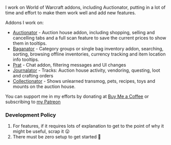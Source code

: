 I work on World of Warcraft addons, including Auctionator, putting in a lot of time and effort to make them work well and add new features.

Addons I work on:
- [Auctionator](https://github.com/Auctionator/Auctionator/) - Auction house addon, including shopping, selling and cancelling tabs and a full scan feature to save the current prices to show them in tooltips.
- [Baganator](https://github.com/Baganator/Baganator/) - Category groups or single bag inventory addon, searching, sorting, browsing offline inventories, currency tracking and item location info tooltips.
- [Prat](https://github.com/Legacy-of-Sylvanaar/prat-3-0) - Chat addon, filtering messages and UI changes
- [Journalator](https://github.com/Auctionator/Journalator/) - Tracks: Auction house activity, vendoring, questing, loot and crafting orders
- [Collectionator](https://github.com/Auctionator/Collectionator/) - Shows unlearned transmog, pets, recipes, toys and mounts on the auction house.

You can support me in my efforts by donating at [Buy Me a Coffee](https://buymeacoffee.com/plusmouse) or subscribing to [my Patreon](https://www.patreon.com/plusmouse)

### Development Policy
1. For features, if it requires lots of explanation to get to the point of why it might be useful, scrap it 😛
2. There must be zero setup to get started 🥳
